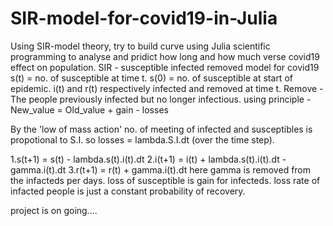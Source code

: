 # SIR-model-for-covid19-in-Julia
Using SIR-model theory, try to build curve using Julia scientific programming to analyse and pridict how long and how much verse covid19 effect on population.
SIR - susceptible infected removed model for covid19 s(t) = no. of susceptible at time t. s(0) = no. of susceptible at start of epidemic. i(t) and r(t) respectively infected and removed at time t. Remove - The people previously infected but no longer infectious. using principle - New_value = Old_value + gain - losses

By the 'low of mass action' no. of meeting of infected and susceptibles is propotional to S.I. so losses = lambda.S.I.dt (over the time step).

1.s(t+1) = s(t) - lambda.s(t).i(t).dt
2.i(t+1) = i(t) + lambda.s(t).i(t).dt - gamma.i(t).dt
3.r(t+1) = r(t) + gamma.i(t).dt here gamma is removed from the infacteds per days. loss of susceptible is gain for infecteds. loss rate of infacted people is just a constant probability of recovery.


project is on going....
